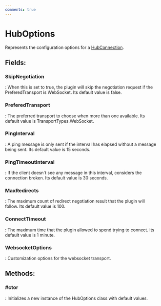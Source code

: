 ```yaml
---
comments: true
---
```

# HubOptions

Represents the configuration options for a [HubConnection](../SignalR/HubConnection.md). 

## **Fields**:
### **SkipNegotiation**
: When this is set to true, the plugin will skip the negotiation request if the PreferedTransport is WebSocket. Its default value is false. 
### **PreferedTransport**
: The preferred transport to choose when more than one available. Its default value is TransportTypes.WebSocket. 
### **PingInterval**
: A ping message is only sent if the interval has elapsed without a message being sent. Its default value is 15 seconds. 
### **PingTimeoutInterval**
: If the client doesn't see any message in this interval, considers the connection broken. Its default value is 30 seconds. 
### **MaxRedirects**
: The maximum count of redirect negotiation result that the plugin will follow. Its default value is 100. 
### **ConnectTimeout**
: The maximum time that the plugin allowed to spend trying to connect. Its default value is 1 minute. 
### **WebsocketOptions**
: Customization options for the websocket transport. 
## **Methods**:

### **#ctor**
: Initializes a new instance of the HubOptions class with default values. 